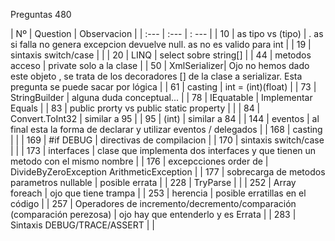 Preguntas 480

| Nº | Question | Observacion |
| :--- | :--- | : --- |
| 10 | as tipo vs (tipo) |  . as si falla no genera excepcion devuelve null.   as no es valido para int |
| 19 | sintaxis switch/case | |
| 20 | LINQ | select sobre string[] |
| 44 | metodos acceso | private solo a la clase |
| 50 | XmlSerializer| Ojo no hemos dado este objeto , se trata de los decoradores [] de la clase a serializar. Esta pregunta se puede sacar por lógica |
| 61 | casting | int = (int)(float) |
| 73 | StringBuilder | alguna duda conceptual... |
| 78 | IEquatable | Implementar Equals |
| 83 | public prorty vs public static property | |
| 84 |  Convert.ToInt32 | similar a 95 |
| 95 | (int) | similar a 84 |
| 144 | eventos | al final esta la forma de declarar y utilizar eventos / delegados |
| 168 | casting | |
| 169 | #if DEBUG | directivas de compilacion |
| 170 | sintaxis switch/case | |
| 173 | interfaces | clase que implementa dos interfaces y que tienen un metodo con el mismo nombre |
| 176 | excepcciones order de | DivideByZeroException  ArithmeticException  |
| 177 | sobrecarga de metodos parametros nullable | posible errata |
| 228 | TryParse | |
| 252 | Array foreach | ojo que tiene trampa |
| 253 | herencia |  posible erratillas en el código |
| 257 | Operadores de incremento/decremento/comparación (comparación perezosa) | ojo hay que entenderlo y es Errata |
| 283 | Sintaxis DEBUG/TRACE/ASSERT | |













